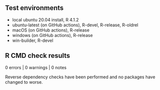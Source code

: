 ## Test environments
* local ubuntu 20.04 install, R 4.1.2
* ubuntu-latest (on GitHub actions), R-devel, R-release, R-oldrel
* macOS (on GitHub actions), R-release
* windows (on GitHub actions), R-release
* win-builder, R-devel

## R CMD check results

0 errors | 0 warnings | 0 notes

Reverse dependency checks have been performed and no packages have changed to
worse.

